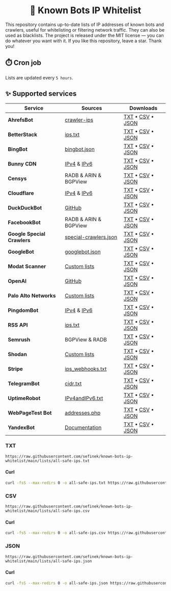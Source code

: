 <h1 align="center">📑 Known Bots IP Whitelist</h1>
This repository contains up-to-date lists of IP addresses of known bots and crawlers, useful for whitelisting or filtering network traffic. They can also be used as blacklists.
The project is released under the MIT license — you can do whatever you want with it.
If you like this repository, leave a star. Thank you!


## ⏱️ Cron job
Lists are updated every `5 hours`.


## ✨ Supported services

| Service                     | Sources                                                                                                                    | Downloads                                                                                                                                                                                                                                                                                                                                                         |
|-----------------------------|----------------------------------------------------------------------------------------------------------------------------|-------------------------------------------------------------------------------------------------------------------------------------------------------------------------------------------------------------------------------------------------------------------------------------------------------------------------------------------------------------------|
| **AhrefsBot**               | [crawler-ips](https://api.ahrefs.com/v3/public/crawler-ips)                                                                | [TXT](https://raw.githubusercontent.com/sefinek/known-bots-ip-whitelist/main/lists/ahrefsbot/ips.txt) • [CSV](https://raw.githubusercontent.com/sefinek/known-bots-ip-whitelist/main/lists/ahrefsbot/ips.csv) • [JSON](https://raw.githubusercontent.com/sefinek/known-bots-ip-whitelist/main/lists/ahrefsbot/ips.json)                                           |
| **BetterStack**             | [ips.txt](https://uptime.betterstack.com/ips.txt)                                                                          | [TXT](https://raw.githubusercontent.com/sefinek/known-bots-ip-whitelist/main/lists/betterstack/ips.txt) • [CSV](https://raw.githubusercontent.com/sefinek/known-bots-ip-whitelist/main/lists/betterstack/ips.csv) • [JSON](https://raw.githubusercontent.com/sefinek/known-bots-ip-whitelist/main/lists/betterstack/ips.json)                                     |
| **BingBot**                 | [bingbot.json](https://www.bing.com/toolbox/bingbot.json)                                                                  | [TXT](https://raw.githubusercontent.com/sefinek/known-bots-ip-whitelist/main/lists/bingbot/ips.txt) • [CSV](https://raw.githubusercontent.com/sefinek/known-bots-ip-whitelist/main/lists/bingbot/ips.csv) • [JSON](https://raw.githubusercontent.com/sefinek/known-bots-ip-whitelist/main/lists/bingbot/ips.json)                                                 |
| **Bunny CDN**               | [IPv4](https://api.bunny.net/system/edgeserverlist/plain) & [IPv6](https://api.bunny.net/system/edgeserverlist/ipv6)       | [TXT](https://raw.githubusercontent.com/sefinek/known-bots-ip-whitelist/main/lists/bunnycdn/ips.txt) • [CSV](https://raw.githubusercontent.com/sefinek/known-bots-ip-whitelist/main/lists/bunnycdn/ips.csv) • [JSON](https://raw.githubusercontent.com/sefinek/known-bots-ip-whitelist/main/lists/bunnycdn/ips.json)                                              |
| **Censys**                  | RADB & ARIN & BGPView                                                                                                      | [TXT](https://raw.githubusercontent.com/sefinek/known-bots-ip-whitelist/main/lists/censys/ips.txt) • [CSV](https://raw.githubusercontent.com/sefinek/known-bots-ip-whitelist/main/lists/censys/ips.csv) • [JSON](https://raw.githubusercontent.com/sefinek/known-bots-ip-whitelist/main/lists/censys/ips.json)                                                    |
| **Cloudflare**              | [IPv4](https://www.cloudflare.com/ips-v4) & [IPv6](https://www.cloudflare.com/ips-v6)                                      | [TXT](https://raw.githubusercontent.com/sefinek/known-bots-ip-whitelist/main/lists/cloudflare/ips.txt) • [CSV](https://raw.githubusercontent.com/sefinek/known-bots-ip-whitelist/main/lists/cloudflare/ips.csv) • [JSON](https://raw.githubusercontent.com/sefinek/known-bots-ip-whitelist/main/lists/cloudflare/ips.json)                                        |
| **DuckDuckBot**             | [GitHub](https://raw.githubusercontent.com/duckduckgo/duckduckgo-help-pages/master/_docs/results/duckduckbot.md)           | [TXT](https://raw.githubusercontent.com/sefinek/known-bots-ip-whitelist/main/lists/duckduckbot/ips.txt) • [CSV](https://raw.githubusercontent.com/sefinek/known-bots-ip-whitelist/main/lists/duckduckbot/ips.csv) • [JSON](https://raw.githubusercontent.com/sefinek/known-bots-ip-whitelist/main/lists/duckduckbot/ips.json)                                     |
| **FacebookBot**             | RADB & ARIN & BGPView                                                                                                      | [TXT](https://raw.githubusercontent.com/sefinek/known-bots-ip-whitelist/main/lists/facebookbot/ips.txt) • [CSV](https://raw.githubusercontent.com/sefinek/known-bots-ip-whitelist/main/lists/facebookbot/ips.csv) • [JSON](https://raw.githubusercontent.com/sefinek/known-bots-ip-whitelist/main/lists/facebookbot/ips.json)                                     |
| **Google Special Crawlers** | [special-crawlers.json](https://developers.google.com/search/apis/ipranges/special-crawlers.json)                          | [TXT](https://raw.githubusercontent.com/sefinek/known-bots-ip-whitelist/main/lists/google-special-crawlers/ips.txt) • [CSV](https://raw.githubusercontent.com/sefinek/known-bots-ip-whitelist/main/lists/google-special-crawlers/ips.csv) • [JSON](https://raw.githubusercontent.com/sefinek/known-bots-ip-whitelist/main/lists/google-special-crawlers/ips.json) |
| **GoogleBot**               | [googlebot.json](https://developers.google.com/static/search/apis/ipranges/googlebot.json)                                 | [TXT](https://raw.githubusercontent.com/sefinek/known-bots-ip-whitelist/main/lists/googlebot/ips.txt) • [CSV](https://raw.githubusercontent.com/sefinek/known-bots-ip-whitelist/main/lists/googlebot/ips.csv) • [JSON](https://raw.githubusercontent.com/sefinek/known-bots-ip-whitelist/main/lists/googlebot/ips.json)                                           |
| **Modat Scanner**           | [Custom lists](https://github.com/sefinek/known-bots-ip-whitelist/blob/main/custom/modat.txt)                              | [TXT](https://raw.githubusercontent.com/sefinek/known-bots-ip-whitelist/main/lists/modat/ips.txt) • [CSV](https://raw.githubusercontent.com/sefinek/known-bots-ip-whitelist/main/lists/modat/ips.csv) • [JSON](https://raw.githubusercontent.com/sefinek/known-bots-ip-whitelist/main/lists/modat/ips.json)                                                       |
| **OpenAI**                  | [GitHub](https://raw.githubusercontent.com/FabrizioCafolla/openai-crawlers-ip-ranges/main/openai/openai-ip-ranges-all.txt) | [TXT](https://raw.githubusercontent.com/sefinek/known-bots-ip-whitelist/main/lists/openai/ips.txt) • [CSV](https://raw.githubusercontent.com/sefinek/known-bots-ip-whitelist/main/lists/openai/ips.csv) • [JSON](https://raw.githubusercontent.com/sefinek/known-bots-ip-whitelist/main/lists/openai/ips.json)                                                    |
| **Palo Alto Networks**      | [Custom lists](https://raw.githubusercontent.com/sefinek/known-bots-ip-whitelist/main/custom/palo-alto-networks.txt)       | [TXT](https://raw.githubusercontent.com/sefinek/known-bots-ip-whitelist/main/lists/paloaltonetworks/ips.txt) • [CSV](https://raw.githubusercontent.com/sefinek/known-bots-ip-whitelist/main/lists/paloaltonetworks/ips.csv) • [JSON](https://raw.githubusercontent.com/sefinek/known-bots-ip-whitelist/main/lists/paloaltonetworks/ips.json)                      |
| **PingdomBot**              | [IPv4](https://my.pingdom.com/probes/ipv4) & [IPv6](https://my.pingdom.com/probes/ipv6)                                    | [TXT](https://raw.githubusercontent.com/sefinek/known-bots-ip-whitelist/main/lists/pingdombot/ips.txt) • [CSV](https://raw.githubusercontent.com/sefinek/known-bots-ip-whitelist/main/lists/pingdombot/ips.csv) • [JSON](https://raw.githubusercontent.com/sefinek/known-bots-ip-whitelist/main/lists/pingdombot/ips.json)                                        |
| **RSS API**                 | [ips.txt](https://rssapi.net/ips.txt)                                                                                      | [TXT](https://raw.githubusercontent.com/sefinek/known-bots-ip-whitelist/main/lists/rssapi/ips.txt) • [CSV](https://raw.githubusercontent.com/sefinek/known-bots-ip-whitelist/main/lists/rssapi/ips.csv) • [JSON](https://raw.githubusercontent.com/sefinek/known-bots-ip-whitelist/main/lists/rssapi/ips.json)                                                    |
| **Semrush**                 | BGPView & RADB                                                                                                             | [TXT](https://raw.githubusercontent.com/sefinek/known-bots-ip-whitelist/main/lists/semrush/ips.txt) • [CSV](https://raw.githubusercontent.com/sefinek/known-bots-ip-whitelist/main/lists/semrush/ips.csv) • [JSON](https://raw.githubusercontent.com/sefinek/known-bots-ip-whitelist/main/lists/semrush/ips.json)                                                 |
| **Shodan**                  | [Custom lists](https://raw.githubusercontent.com/sefinek/known-bots-ip-whitelist/main/custom/shodan.txt)                   | [TXT](https://raw.githubusercontent.com/sefinek/known-bots-ip-whitelist/main/lists/shodan/ips.txt) • [CSV](https://raw.githubusercontent.com/sefinek/known-bots-ip-whitelist/main/lists/shodan/ips.csv) • [JSON](https://raw.githubusercontent.com/sefinek/known-bots-ip-whitelist/main/lists/shodan/ips.json)                                                    |
| **Stripe**                  | [ips_webhooks.txt](https://stripe.com/files/ips/ips_webhooks.txt)                                                          | [TXT](https://raw.githubusercontent.com/sefinek/known-bots-ip-whitelist/main/lists/stripewebhook/ips.txt) • [CSV](https://raw.githubusercontent.com/sefinek/known-bots-ip-whitelist/main/lists/stripewebhook/ips.csv) • [JSON](https://raw.githubusercontent.com/sefinek/known-bots-ip-whitelist/main/lists/stripewebhook/ips.json)                               |
| **TelegramBot**             | [cidr.txt](https://core.telegram.org/resources/cidr.txt)                                                                   | [TXT](https://raw.githubusercontent.com/sefinek/known-bots-ip-whitelist/main/lists/telegrambot/ips.txt) • [CSV](https://raw.githubusercontent.com/sefinek/known-bots-ip-whitelist/main/lists/telegrambot/ips.csv) • [JSON](https://raw.githubusercontent.com/sefinek/known-bots-ip-whitelist/main/lists/telegrambot/ips.json)                                     |
| **UptimeRobot**             | [IPv4andIPv6.txt](https://uptimerobot.com/inc/files/ips/IPv4andIPv6.txt)                                                   | [TXT](https://raw.githubusercontent.com/sefinek/known-bots-ip-whitelist/main/lists/uptimerobot/ips.txt) • [CSV](https://raw.githubusercontent.com/sefinek/known-bots-ip-whitelist/main/lists/uptimerobot/ips.csv) • [JSON](https://raw.githubusercontent.com/sefinek/known-bots-ip-whitelist/main/lists/uptimerobot/ips.json)                                     |
| **WebPageTest Bot**         | [addresses.php](https://www.webpagetest.org/addresses.php?f=json)                                                          | [TXT](https://raw.githubusercontent.com/sefinek/known-bots-ip-whitelist/main/lists/webpagetestbot/ips.txt) • [CSV](https://raw.githubusercontent.com/sefinek/known-bots-ip-whitelist/main/lists/webpagetestbot/ips.csv) • [JSON](https://raw.githubusercontent.com/sefinek/known-bots-ip-whitelist/main/lists/webpagetestbot/ips.json)                            |
| **YandexBot**               | [Documentation](https://yandex.com/ips)                                                                                    | [TXT](https://raw.githubusercontent.com/sefinek/known-bots-ip-whitelist/main/lists/yandexbot/ips.txt) • [CSV](https://raw.githubusercontent.com/sefinek/known-bots-ip-whitelist/main/lists/yandexbot/ips.csv) • [JSON](https://raw.githubusercontent.com/sefinek/known-bots-ip-whitelist/main/lists/yandexbot/ips.json)                                           |


### TXT
```text
https://raw.githubusercontent.com/sefinek/known-bots-ip-whitelist/main/lists/all-safe-ips.txt
```
#### Curl
```bash
curl -fsS --max-redirs 0 -o all-safe-ips.txt https://raw.githubusercontent.com/sefinek/known-bots-ip-whitelist/main/lists/all-safe-ips.txt
```

### CSV
```text
https://raw.githubusercontent.com/sefinek/known-bots-ip-whitelist/main/lists/all-safe-ips.csv
```
#### Curl
```bash
curl -fsS --max-redirs 0 -o all-safe-ips.csv https://raw.githubusercontent.com/sefinek/known-bots-ip-whitelist/main/lists/all-safe-ips.csv
```

### JSON
```text
https://raw.githubusercontent.com/sefinek/known-bots-ip-whitelist/main/lists/all-safe-ips.json
```
#### Curl
```bash
curl -fsS --max-redirs 0 -o all-safe-ips.json https://raw.githubusercontent.com/sefinek/known-bots-ip-whitelist/main/lists/all-safe-ips.json
```